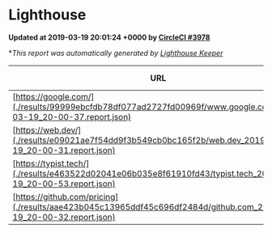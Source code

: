 
# Lighthouse

**Updated at 2019-03-19 20:01:24 +0000 by [CircleCI #3978](https://circleci.com/gh/ItinerisLtd/lighthouse-keeper-example/3978)**

**This report was automatically generated by [Lighthouse Keeper](https://github.com/itinerisltd/lighthouse-keeper)*

| URL | Performance | Accessibility | Best Practices | SEO | PWA | Updated At |
| --- | --- | --- | --- | --- | --- | --- |
| [https://google.com/](./results/99999ebcfdb78df077ad2727fd00969f/www.google.com_2019-03-19_20-00-37.report.json) | 0.96 | 0.71 | 0.93 | 0.82 | 0.58 | 2019-03-19T20:00:37.565Z |
| [https://web.dev/](./results/e09021ae7f54dd9f3b549cb0bc165f2b/web.dev_2019-03-19_20-00-31.report.json) | 0.96 | 0.93 | 1 | 0.96 | 1 | 2019-03-19T20:00:31.748Z |
| [https://typist.tech/](./results/e463522d02041e06b035e8f61910fd43/typist.tech_2019-03-19_20-00-53.report.json) | 1 |  |  |  |  | 2019-03-19T20:00:53.655Z |
| [https://github.com/pricing](./results/aae423b045c13965ddf45c696df2484d/github.com_2019-03-19_20-00-32.report.json) | 0.85 | 0.89 | 0.93 | 0.9 | 0.58 | 2019-03-19T20:00:32.814Z |
